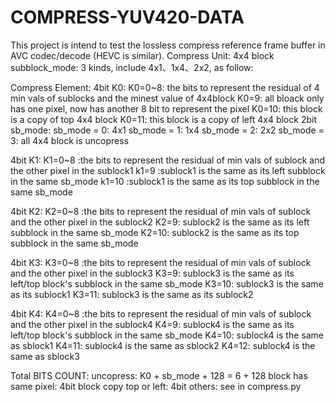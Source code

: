 # COMPRESS-YUV420-DATA
This project is intend to test the lossless compress reference frame buffer in AVC codec/decode (HEVC is similar).
Compress Unit: 4x4 block
subblock_mode: 3 kinds, include 4x1、1x4、2x2, as follow:

Compress Element:
4bit K0:
     K0=0~8: the bits to represent the residual of 4 min vals of sublocks and the minest value of 4x4block
     K0=9: all bloack only has one pixel, now has another 8 bit to represent the pixel
     K0=10: this block is a copy of top 4x4 block
     K0=11: this block is a copy of left 4x4 block
2bit sb_mode:
     sb_mode = 0: 4x1
     sb_mode = 1: 1x4
     sb_mode = 2: 2x2
     sb_mode = 3: all 4x4 block is uncopress
     
 4bit K1:
     K1=0~8 :the bits to represent the residual of min vals of sublock and the other pixel in the sublock1
     k1=9   :sublock1 is the same as its left subblock in the same sb_mode
     k1=10  :sublock1 is the same as its top subblock in the same sb_mode
     
 4bit K2:
     K2=0~8 :the bits to represent the residual of min vals of sublock and the other pixel in the sublock2
     K2=9:   sublock2 is the same as its left subblock in the same sb_mode
     K2=10:  sublock2 is the same as its top subblock in the same sb_mode
     
 4bit K3:
     K3=0~8 :the bits to represent the residual of min vals of sublock and the other pixel in the sublock3
     K3=9:   sublock3 is the same as its left/top block's subblock in the same sb_mode
     K3=10:  sublock3 is the same as its sublock1
     K3=11:  sublock3 is the same as its sublock2
     
 4bit K4:
     K4=0~8 :the bits to represent the residual of min vals of sublock and the other pixel in the sublock4
     K4=9:   sublock4 is the same as its left/top block's subblock in the same sb_mode
     K4=10:  sublock4 is the same as sblock1
     K4=11:  sublock4 is the same as sblock2
     K4=12:  sublock4 is the same as sblock3
     
 Total BITS COUNT:
     uncopress: K0 + sb_mode + 128 = 6 + 128
     block has same pixel: 4bit
     block copy top or left: 4bit
     others: see in compress.py
     
        
        
    

